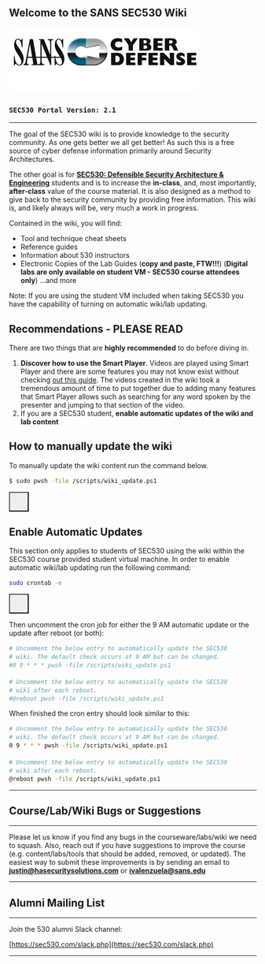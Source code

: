 <script>
function copyToClipboard(text) {
    if (window.clipboardData && window.clipboardData.setData) {
        // IE specific code path to prevent textarea being shown while dialog is visible.
        return clipboardData.setData("Text", text); 

    } else if (document.queryCommandSupported && document.queryCommandSupported("copy")) {
        var textarea = document.createElement("textarea");
        textarea.textContent = text;
        textarea.style.position = "fixed";  // Prevent scrolling to bottom of page in MS Edge.
        document.body.appendChild(textarea);
        textarea.select();
        try {
            return document.execCommand("copy");  // Security exception may be thrown by some browsers.
        } catch (ex) {
            console.warn("Copy to clipboard failed.", ex);
            return false;
        } finally {
            document.body.removeChild(textarea);
        }
    }
}
</script>

Welcome to the SANS SEC530 Wiki
----------


![Cyber Defense](CyberDefense_logo.jpg)
### **`SEC530 Portal Version: 2.1`**

---

The goal of the SEC530 wiki is to provide knowledge to the security community. As one gets better we all get better! As such this is a free source of cyber defense information primarily around Security Architectures.

The other goal is for [**SEC530: Defensible Security Architecture & Engineering**](https://www.sans.org/course/defensible-security-architecture) students and is to increase the **in-class**, and, most importantly, **after-class** value of the course material. It is also designed as a method to give back to the security community by providing free information. This wiki is, and likely always will be, very much a work in progress.

Contained in the wiki, you will find:

- Tool and technique cheat sheets
- Reference guides
- Information about 530 instructors
- Electronic Copies of the Lab Guides (**copy and paste, FTW!!!**) (**Digital labs are only available on student VM - SEC530 course attendees only**)
...and more

Note: If you are using the student VM included when taking SEC530 you have the capability of turning on automatic wiki/lab updating.

Recommendations - PLEASE READ
----------
There are two things that are **highly recommended** to do before diving in.

1. **Discover how to use the Smart Player**. Videos are played using Smart Player and there are some features you may not know exist without checking [out this guide](/Resources/SmartPlayer.md). The videos created in the wiki took a tremendous amount of time to put together due to adding many features that Smart Player allows such as searching for any word spoken by the presenter and jumping to that section of the video.
2. If you are a SEC530 student, **enable automatic updates of the wiki and lab content**

How to manually update the wiki
----------

To manually update the wiki content run the command below.

```bash
$ sudo pwsh -file /scripts/wiki_update.ps1
```

<button onclick="copyToClipboard('sudo pwsh  -file /scripts/wiki_update.ps1')" style="background-image: url(/clipboard.svg); background-repeat: no-repat; height: 40px; width: 40px;"> 
</button>

<p> </p>

Enable Automatic Updates
----------

This section only applies to students of SEC530 using the wiki within the SEC530 course provided student virtual machine. In order to enable automatic wiki/lab updating run the following command:

```bash
sudo crontab -e
```

<button onclick="copyToClipboard('sudo crontab -e')" style="background-image: url(/clipboard.svg); background-repeat: no-repat; height: 40px; width: 40px;"> 
</button>

<p> </p>

Then uncomment the cron job for either the 9 AM automatic update or the update after reboot (or both):

```bash
# Uncomment the below entry to automatically update the SEC530
# wiki. The default check occurs at 9 AM but can be changed.
#0 9 * * * pwsh -file /scripts/wiki_update.ps1

# Uncomment the below entry to automatically update the SEC530
# wiki after each reboot.
#@reboot pwsh -file /scripts/wiki_update.ps1
```

When finished the cron entry should look similar to this:

```bash
# Uncomment the below entry to automatically update the SEC530
# wiki. The default check occurs at 9 AM but can be changed.
0 9 * * * pwsh -file /scripts/wiki_update.ps1

# Uncomment the below entry to automatically update the SEC530
# wiki after each reboot.
@reboot pwsh -file /scripts/wiki_update.ps1
```

---


Course/Lab/Wiki Bugs or Suggestions
----------

---

Please let us know if you find any bugs in the courseware/labs/wiki we need to squash. Also, reach out if you have suggestions to improve the course (e.g. content/labs/tools that should be added, removed, or updated). The easiest way to submit these improvements is by sending an email to **<justin@hasecuritysolutions.com>** or **<ivalenzuela@sans.edu>**

---

Alumni Mailing List
----------

---

Join the 530 alumni Slack channel:

[https://sec530.com/slack.php](https://sec530.com/slack.php)

---
